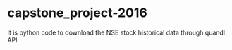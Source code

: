 # capstone_project-2016
It is python code to download the NSE stock historical data through quandl API
